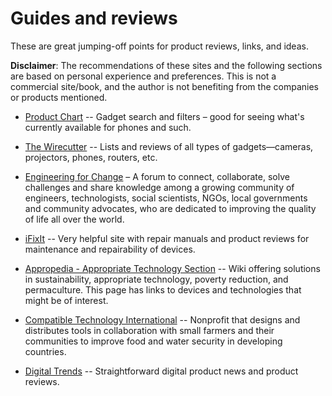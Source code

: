 # Guides and reviews

These are great jumping-off points for product reviews, links, and ideas.

**Disclaimer**: The recommendations of these sites and the following sections are based on personal experience and preferences. This is not a commercial site/book, and the author is not benefiting from the companies or products mentioned.

- [Product Chart](http://www.productchart.com/) -- Gadget search and filters – good for seeing what's currently available for phones and such.

- [The Wirecutter](http://thewirecutter.com/) -- Lists and reviews of all types of gadgets—cameras, projectors, phones, routers, etc.

- [Engineering for Change](http://engineeringforchange.org/) – A forum to connect, collaborate, solve challenges and share knowledge among a growing community of engineers, technologists, social scientists, NGOs, local governments and community advocates, who are dedicated to improving the quality of life all over the world.

- [iFixIt](http://ifixit.org/) -- Very helpful site with repair manuals and product reviews for maintenance and repairability of devices.

- [Appropedia - Appropriate Technology Section](http://www.appropedia.org/Appropriate_technology) -- Wiki offering solutions in sustainability, appropriate technology, poverty reduction, and permaculture. This page has links to devices and technologies that might be of interest.

- [Compatible Technology International](http://compatibletechnology.org/) -- Nonprofit that designs and distributes tools in collaboration with small farmers and their communities to improve food and water security in developing countries.

- [Digital Trends](https://www.digitaltrends.com) -- Straightforward digital product news and product reviews. 
